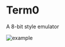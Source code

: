 # Term0
A 8-bit style emulator 

![example](https://user-images.githubusercontent.com/12570150/123625252-3472d180-d82d-11eb-95c8-50acca4bd201.png)
